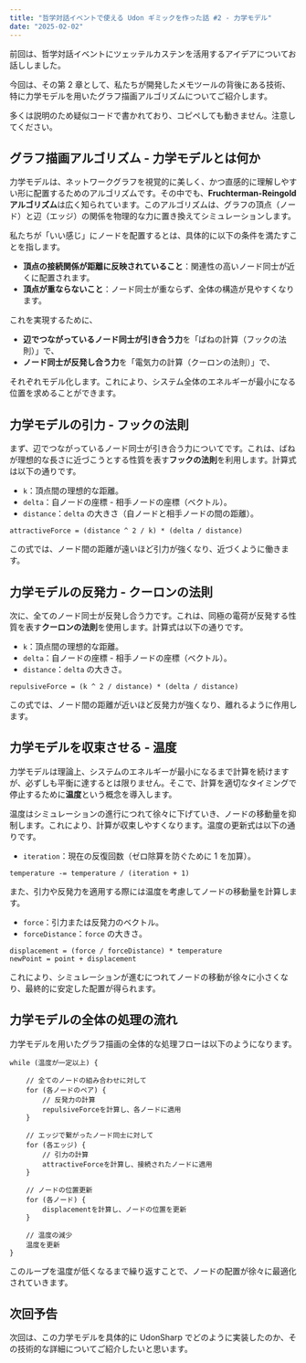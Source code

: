 ```yaml
---
title: "哲学対話イベントで使える Udon ギミックを作った話 #2 - 力学モデル"
date: "2025-02-02"
---
```


前回は、哲学対話イベントにツェッテルカステンを活用するアイデアについてお話ししました。

今回は、その第 2 章として、私たちが開発したメモツールの背後にある技術、特に力学モデルを用いたグラフ描画アルゴリズムについてご紹介します。

多くは説明のため疑似コードで書かれており、コピペしても動きません。注意してください。

## グラフ描画アルゴリズム - 力学モデルとは何か

力学モデルは、ネットワークグラフを視覚的に美しく、かつ直感的に理解しやすい形に配置するためのアルゴリズムです。その中でも、**Fruchterman-Reingold アルゴリズム**は広く知られています。このアルゴリズムは、グラフの頂点（ノード）と辺（エッジ）の関係を物理的な力に置き換えてシミュレーションします。

私たちが「いい感じ」にノードを配置するとは、具体的に以下の条件を満たすことを指します。

- **頂点の接続関係が距離に反映されていること**：関連性の高いノード同士が近くに配置されます。
- **頂点が重ならないこと**：ノード同士が重ならず、全体の構造が見やすくなります。

これを実現するために、

- **辺でつながっているノード同士が引き合う力**を「ばねの計算（フックの法則）」で、
- **ノード同士が反発し合う力**を「電気力の計算（クーロンの法則）」で、

それぞれモデル化します。これにより、システム全体のエネルギーが最小になる位置を求めることができます。

## 力学モデルの引力 - フックの法則

まず、辺でつながっているノード同士が引き合う力についてです。これは、ばねが理想的な長さに近づこうとする性質を表す**フックの法則**を利用します。計算式は以下の通りです。

- `k`：頂点間の理想的な距離。
- `delta`：自ノードの座標 - 相手ノードの座標（ベクトル）。
- `distance`：`delta` の大きさ（自ノードと相手ノードの間の距離）。

```
attractiveForce = (distance ^ 2 / k) * (delta / distance)
```

この式では、ノード間の距離が遠いほど引力が強くなり、近づくように働きます。

## 力学モデルの反発力 - クーロンの法則

次に、全てのノード同士が反発し合う力です。これは、同極の電荷が反発する性質を表す**クーロンの法則**を使用します。計算式は以下の通りです。

- `k`：頂点間の理想的な距離。
- `delta`：自ノードの座標 - 相手ノードの座標（ベクトル）。
- `distance`：`delta` の大きさ。

```
repulsiveForce = (k ^ 2 / distance) * (delta / distance)
```

この式では、ノード間の距離が近いほど反発力が強くなり、離れるように作用します。

## 力学モデルを収束させる - 温度

力学モデルは理論上、システムのエネルギーが最小になるまで計算を続けますが、必ずしも平衡に達するとは限りません。そこで、計算を適切なタイミングで停止するために**温度**という概念を導入します。

温度はシミュレーションの進行につれて徐々に下げていき、ノードの移動量を抑制します。これにより、計算が収束しやすくなります。温度の更新式は以下の通りです。

- `iteration`：現在の反復回数（ゼロ除算を防ぐために 1 を加算）。

```
temperature -= temperature / (iteration + 1)
```

また、引力や反発力を適用する際には温度を考慮してノードの移動量を計算します。

- `force`：引力または反発力のベクトル。
- `forceDistance`：`force` の大きさ。

```
displacement = (force / forceDistance) * temperature
newPoint = point + displacement
```

これにより、シミュレーションが進むにつれてノードの移動が徐々に小さくなり、最終的に安定した配置が得られます。

## 力学モデルの全体の処理の流れ

力学モデルを用いたグラフ描画の全体的な処理フローは以下のようになります。

```
while (温度が一定以上) {

    // 全てのノードの組み合わせに対して
    for (各ノードのペア) {
        // 反発力の計算
        repulsiveForceを計算し、各ノードに適用
    }

    // エッジで繋がったノード同士に対して
    for (各エッジ) {
        // 引力の計算
        attractiveForceを計算し、接続されたノードに適用
    }

    // ノードの位置更新
    for (各ノード) {
        displacementを計算し、ノードの位置を更新
    }

    // 温度の減少
    温度を更新
}
```

このループを温度が低くなるまで繰り返すことで、ノードの配置が徐々に最適化されていきます。

## 次回予告

次回は、この力学モデルを具体的に UdonSharp でどのように実装したのか、その技術的な詳細についてご紹介したいと思います。
